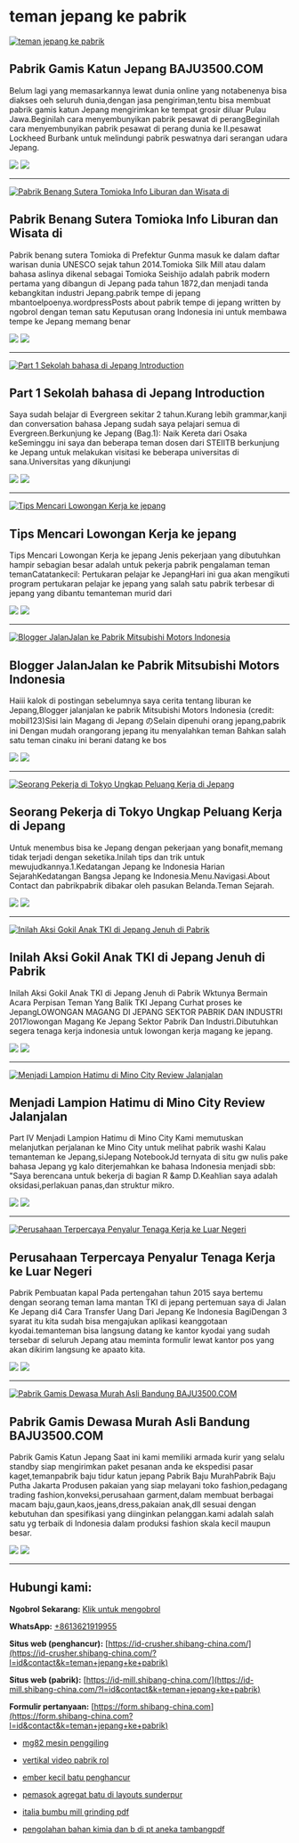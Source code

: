 # teman jepang ke pabrik

<a href="https://swt.shibang-china.com/?l=id&img&k=teman+jepang+ke+pabrik" target="_blank">![teman jepang ke pabrik](http://static.shibang-china.com/all-800x300/459.jpg)</a>

## Pabrik Gamis Katun Jepang BAJU3500.COM
Belum lagi yang memasarkannya lewat dunia online yang notabenenya bisa diakses oeh seluruh dunia,dengan jasa pengiriman,tentu bisa membuat pabrik gamis katun Jepang mengirimkan ke tempat grosir diluar Pulau Jawa.Beginilah cara menyembunyikan pabrik pesawat di perangBeginilah cara menyembunyikan pabrik pesawat di perang dunia ke II.pesawat Lockheed Burbank untuk melindungi pabrik peswatnya dari serangan udara Jepang.


<a href="https://whatsapp.shibangsoft.com/WhatsApp.php" target="_blank" title="WhatsApp">![](http://static.shibang-china.com/icon/whatsapp.png)</a> <a href="https://swt.shibang-china.com/?l=id&icon&k=teman+jepang+ke+pabrik" target="_blank">![](http://static.shibang-china.com/icon/chat-id.png)</a>

---

<a href="https://swt.shibang-china.com/?l=id&img&k=teman+jepang+ke+pabrik" target="_blank">![Pabrik Benang Sutera Tomioka Info Liburan dan Wisata di](http://static.shibang-china.com/all-800x300/452.jpg)</a>

## Pabrik Benang Sutera Tomioka Info Liburan dan Wisata di
Pabrik benang sutera Tomioka di Prefektur Gunma masuk ke dalam daftar warisan dunia UNESCO sejak tahun 2014.Tomioka Silk Mill atau dalam bahasa aslinya dikenal sebagai Tomioka Seishijo adalah pabrik modern pertama yang dibangun di Jepang pada tahun 1872,dan menjadi tanda kebangkitan industri Jepang.pabrik tempe di jepang mbantoelpoenya.wordpressPosts about pabrik tempe di jepang written by ngobrol dengan teman satu Keputusan orang Indonesia ini untuk membawa tempe ke Jepang memang benar


<a href="https://whatsapp.shibangsoft.com/WhatsApp.php" target="_blank" title="WhatsApp">![](http://static.shibang-china.com/icon/whatsapp.png)</a> <a href="https://swt.shibang-china.com/?l=id&icon&k=teman+jepang+ke+pabrik" target="_blank">![](http://static.shibang-china.com/icon/chat-id.png)</a>

---

<a href="https://swt.shibang-china.com/?l=id&img&k=teman+jepang+ke+pabrik" target="_blank">![Part 1 Sekolah bahasa di Jepang Introduction](http://static.shibang-china.com/all-800x300/1437.jpg)</a>

## Part 1 Sekolah bahasa di Jepang Introduction
Saya sudah belajar di Evergreen sekitar 2 tahun.Kurang lebih grammar,kanji dan conversation bahasa Jepang sudah saya pelajari semua di Evergreen.Berkunjung ke Jepang (Bag.1): Naik Kereta dari Osaka keSeminggu ini saya dan beberapa teman dosen dari STEIITB berkunjung ke Jepang untuk melakukan visitasi ke beberapa universitas di sana.Universitas yang dikunjungi


<a href="https://whatsapp.shibangsoft.com/WhatsApp.php" target="_blank" title="WhatsApp">![](http://static.shibang-china.com/icon/whatsapp.png)</a> <a href="https://swt.shibang-china.com/?l=id&icon&k=teman+jepang+ke+pabrik" target="_blank">![](http://static.shibang-china.com/icon/chat-id.png)</a>

---

<a href="https://swt.shibang-china.com/?l=id&img&k=teman+jepang+ke+pabrik" target="_blank">![Tips Mencari Lowongan Kerja ke jepang](http://static.shibang-china.com/all-800x300/1191.jpg)</a>

## Tips Mencari Lowongan Kerja ke jepang
Tips Mencari Lowongan Kerja ke jepang Jenis pekerjaan yang dibutuhkan hampir sebagian besar adalah untuk pekerja pabrik pengalaman teman temanCatatankecil: Pertukaran pelajar ke JepangHari ini gua akan mengikuti program pertukaran pelajar ke jepang yang salah satu pabrik terbesar di jepang yang dibantu temanteman murid dari


<a href="https://whatsapp.shibangsoft.com/WhatsApp.php" target="_blank" title="WhatsApp">![](http://static.shibang-china.com/icon/whatsapp.png)</a> <a href="https://swt.shibang-china.com/?l=id&icon&k=teman+jepang+ke+pabrik" target="_blank">![](http://static.shibang-china.com/icon/chat-id.png)</a>

---

<a href="https://swt.shibang-china.com/?l=id&img&k=teman+jepang+ke+pabrik" target="_blank">![Blogger JalanJalan ke Pabrik Mitsubishi Motors Indonesia](http://static.shibang-china.com/all-800x300/371.jpg)</a>

## Blogger JalanJalan ke Pabrik Mitsubishi Motors Indonesia
Haiii kalok di postingan sebelumnya saya cerita tentang liburan ke Jepang,Blogger jalanjalan ke pabrik Mitsubishi Motors Indonesia (credit: mobil123)Sisi lain Magang di Jepang のSelain dipenuhi orang jepang,pabrik ini Dengan mudah orangorang jepang itu menyalahkan teman Bahkan salah satu teman cinaku ini berani datang ke bos


<a href="https://whatsapp.shibangsoft.com/WhatsApp.php" target="_blank" title="WhatsApp">![](http://static.shibang-china.com/icon/whatsapp.png)</a> <a href="https://swt.shibang-china.com/?l=id&icon&k=teman+jepang+ke+pabrik" target="_blank">![](http://static.shibang-china.com/icon/chat-id.png)</a>

---

<a href="https://swt.shibang-china.com/?l=id&img&k=teman+jepang+ke+pabrik" target="_blank">![Seorang Pekerja di Tokyo Ungkap Peluang Kerja di Jepang](http://static.shibang-china.com/all-800x300/295.jpg)</a>

## Seorang Pekerja di Tokyo Ungkap Peluang Kerja di Jepang
Untuk menembus bisa ke Jepang dengan pekerjaan yang bonafit,memang tidak terjadi dengan seketika.Inilah tips dan trik untuk mewujudkannya.1.Kedatangan Jepang ke Indonesia Harian SejarahKedatangan Bangsa Jepang ke Indonesia.Menu.Navigasi.About Contact dan pabrikpabrik dibakar oleh pasukan Belanda.Teman Sejarah.


<a href="https://whatsapp.shibangsoft.com/WhatsApp.php" target="_blank" title="WhatsApp">![](http://static.shibang-china.com/icon/whatsapp.png)</a> <a href="https://swt.shibang-china.com/?l=id&icon&k=teman+jepang+ke+pabrik" target="_blank">![](http://static.shibang-china.com/icon/chat-id.png)</a>

---

<a href="https://swt.shibang-china.com/?l=id&img&k=teman+jepang+ke+pabrik" target="_blank">![Inilah Aksi Gokil Anak TKI di Jepang Jenuh di Pabrik](http://static.shibang-china.com/all-800x300/909.jpg)</a>

## Inilah Aksi Gokil Anak TKI di Jepang Jenuh di Pabrik
Inilah Aksi Gokil Anak TKI di Jepang Jenuh di Pabrik Wktunya Bermain Acara Perpisan Teman Yang Balik TKI Jepang Curhat proses ke JepangLOWONGAN MAGANG DI JEPANG SEKTOR PABRIK DAN INDUSTRI 2017lowongan Magang Ke Jepang Sektor Pabrik Dan Industri.Dibutuhkan segera tenaga kerja indonesia untuk lowongan kerja magang ke jepang.


<a href="https://whatsapp.shibangsoft.com/WhatsApp.php" target="_blank" title="WhatsApp">![](http://static.shibang-china.com/icon/whatsapp.png)</a> <a href="https://swt.shibang-china.com/?l=id&icon&k=teman+jepang+ke+pabrik" target="_blank">![](http://static.shibang-china.com/icon/chat-id.png)</a>

---

<a href="https://swt.shibang-china.com/?l=id&img&k=teman+jepang+ke+pabrik" target="_blank">![Menjadi Lampion Hatimu di Mino City Review Jalanjalan](http://static.shibang-china.com/all-800x300/1513.jpg)</a>

## Menjadi Lampion Hatimu di Mino City Review Jalanjalan
Part IV Menjadi Lampion Hatimu di Mino City Kami memutuskan melanjutkan perjalanan ke Mino City untuk melihat pabrik washi Kalau temanteman ke Jepang,siJepang NotebookJd ternyata di situ gw nulis pake bahasa Jepang yg kalo diterjemahkan ke bahasa Indonesia menjadi sbb: "Saya berencana untuk bekerja di bagian R &amp D.Keahlian saya adalah oksidasi,perlakuan panas,dan struktur mikro.


<a href="https://whatsapp.shibangsoft.com/WhatsApp.php" target="_blank" title="WhatsApp">![](http://static.shibang-china.com/icon/whatsapp.png)</a> <a href="https://swt.shibang-china.com/?l=id&icon&k=teman+jepang+ke+pabrik" target="_blank">![](http://static.shibang-china.com/icon/chat-id.png)</a>

---

<a href="https://swt.shibang-china.com/?l=id&img&k=teman+jepang+ke+pabrik" target="_blank">![Perusahaan Terpercaya Penyalur Tenaga Kerja ke Luar Negeri](http://static.shibang-china.com/all-800x300/1455.jpg)</a>

## Perusahaan Terpercaya Penyalur Tenaga Kerja ke Luar Negeri
Pabrik Pembuatan kapal Pada pertengahan tahun 2015 saya bertemu dengan seorang teman lama mantan TKI di jepang pertemuan saya di Jalan Ke Jepang di4 Cara Transfer Uang Dari Jepang Ke Indonesia BagiDengan 3 syarat itu kita sudah bisa mengajukan aplikasi keanggotaan kyodai.temanteman bisa langsung datang ke kantor kyodai yang sudah tersebar di seluruh Jepang atau meminta formulir lewat kantor pos yang akan dikirim langsung ke apaato kita.


<a href="https://whatsapp.shibangsoft.com/WhatsApp.php" target="_blank" title="WhatsApp">![](http://static.shibang-china.com/icon/whatsapp.png)</a> <a href="https://swt.shibang-china.com/?l=id&icon&k=teman+jepang+ke+pabrik" target="_blank">![](http://static.shibang-china.com/icon/chat-id.png)</a>

---

<a href="https://swt.shibang-china.com/?l=id&img&k=teman+jepang+ke+pabrik" target="_blank">![Pabrik Gamis Dewasa Murah Asli Bandung BAJU3500.COM](http://static.shibang-china.com/all-800x300/584.jpg)</a>

## Pabrik Gamis Dewasa Murah Asli Bandung BAJU3500.COM
Pabrik Gamis Katun Jepang Saat ini kami memiliki armada kurir yang selalu standby siap mengirimkan paket pesanan anda ke ekspedisi pasar kaget,temanpabrik baju tidur katun jepang Pabrik Baju MurahPabrik Baju Putha Jakarta Produsen pakaian yang siap melayani toko fashion,pedagang trading fashion,konveksi,perusahaan garment,dalam membuat berbagai macam baju,gaun,kaos,jeans,dress,pakaian anak,dll sesuai dengan kebutuhan dan spesifikasi yang diinginkan pelanggan.kami adalah salah satu yg terbaik di Indonesia dalam produksi fashion skala kecil maupun besar.


<a href="https://whatsapp.shibangsoft.com/WhatsApp.php" target="_blank" title="WhatsApp">![](http://static.shibang-china.com/icon/whatsapp.png)</a> <a href="https://swt.shibang-china.com/?l=id&icon&k=teman+jepang+ke+pabrik" target="_blank">![](http://static.shibang-china.com/icon/chat-id.png)</a>

---
## Hubungi kami:

**Ngobrol Sekarang:** [Klik untuk mengobrol](https://swt.shibang-china.com?l=id&contact&k=teman+jepang+ke+pabrik)

**WhatsApp:**  [+8613621919955](https://whatsapp.shibangsoft.com/WhatsApp.php)

**Situs web (penghancur):** [https://id-crusher.shibang-china.com/](https://id-crusher.shibang-china.com/?l=id&contact&k=teman+jepang+ke+pabrik)

**Situs web (pabrik):** [https://id-mill.shibang-china.com/](https://id-mill.shibang-china.com/?l=id&contact&k=teman+jepang+ke+pabrik)

**Formulir pertanyaan:** [https://form.shibang-china.com](https://form.shibang-china.com?l=id&contact&k=teman+jepang+ke+pabrik)

* [mg82 mesin penggiling](../40/mg82%20mesin%20penggiling.md)

* [vertikal video pabrik rol](../39/vertikal%20video%20pabrik%20rol.md)

* [ember kecil batu penghancur](../33/ember%20kecil%20batu%20penghancur.md)

* [pemasok agregat batu di layouts sunderpur](../34/pemasok%20agregat%20batu%20di%20layouts%20sunderpur.md)

* [italia bumbu mill grinding pdf](../35/italia%20bumbu%20mill%20grinding%20pdf.md)

* [pengolahan bahan kimia dan b di pt aneka tambangpdf](../40/pengolahan%20bahan%20kimia%20dan%20b%20di%20pt%20aneka%20tambangpdf.md)